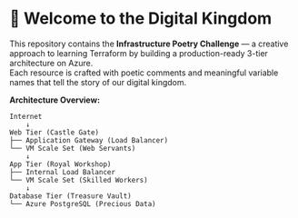 # 🏰 Welcome to the Digital Kingdom

This repository contains the **Infrastructure Poetry Challenge** — a creative approach to learning Terraform by building a production-ready 3-tier architecture on Azure.  
Each resource is crafted with poetic comments and meaningful variable names that tell the story of our digital kingdom.

**Architecture Overview:**

```
Internet
    ↓
Web Tier (Castle Gate)
├── Application Gateway (Load Balancer)  
└── VM Scale Set (Web Servants)
    ↓
App Tier (Royal Workshop)
├── Internal Load Balancer
└── VM Scale Set (Skilled Workers)
    ↓
Database Tier (Treasure Vault)
└── Azure PostgreSQL (Precious Data)
```
